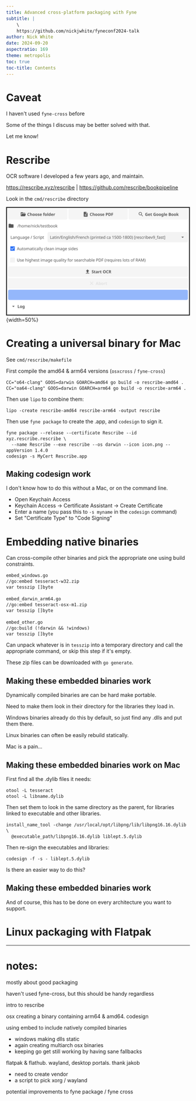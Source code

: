 ```yaml
---
title: Advanced cross-platform packaging with Fyne
subtitle: |
    \
    https://github.com/nickjwhite/fyneconf2024-talk
author: Nick White
date: 2024-09-20
aspectratio: 169
theme: metropolis
toc: true
toc-title: Contents
---
```


# Caveat

I haven't used `fyne-cross` before

Some of the things I discuss may be better solved with that.

Let me know!

# Rescribe

OCR software I developed a few years ago, and maintain.

https://rescribe.xyz/rescribe | https://github.com/rescribe/bookpipeline

Look in the `cmd/rescribe` directory

![Screenshot](screenshot.png){width=50%}

# Creating a universal binary for Mac

See `cmd/rescribe/makefile`

First compile the amd64 & arm64 versions (`osxcross` / `fyne-cross`)

	CC="o64-clang" GOOS=darwin GOARCH=amd64 go build -o rescribe-amd64 .
	CC="oa64-clang" GOOS=darwin GOARCH=arm64 go build -o rescribe-arm64 .

Then use `lipo` to combine them:

	lipo -create rescribe-amd64 rescribe-arm64 -output rescribe

Then use `fyne package` to create the .app, and `codesign` to sign it.

	fyne package --release --certificate Rescribe --id xyz.rescribe.rescribe \
	  --name Rescribe --exe rescribe --os darwin --icon icon.png --appVersion 1.4.0
	codesign -s MyCert Rescribe.app

## Making codesign work

I don't know how to do this without a Mac, or on the command line.

- Open Keychain Access
- Keychain Access -> Certificate Assistant -> Create Certificate
- Enter a name (you pass this to `-s myname` in the `codesign` command)
- Set "Certificate Type" to "Code Signing"

# Embedding native binaries

Can cross-compile other binaries and pick the appropriate one using build constraints.

	embed_windows.go
	//go:embed tesseract-w32.zip
	var tesszip []byte

	embed_darwin_arm64.go
	//go:embed tesseract-osx-m1.zip
	var tesszip []byte

	embed_other.go
	//go:build (!darwin && !windows)
	var tesszip []byte

Can unpack whatever is in `tesszip` into a temporary directory and call the appropriate command, or skip this step if it's empty.

These zip files can be downloaded with `go generate`.

## Making these embedded binaries work

Dynamically compiled binaries are can be hard make portable.

Need to make them look in their directory for the libraries they load in.

Windows binaries already do this by default, so just find any .dlls and put them there.

Linux binaries can often be easily rebuild statically.

Mac is a pain...

## Making these embedded binaries work on Mac

First find all the .dylib files it needs:

	otool -L tesseract
	otool -L libname.dylib

Then set them to look in the same directory as the parent, for libraries linked to executable and other libraries.

	install_name_tool -change /usr/local/opt/libpng/lib/libpng16.16.dylib \
	  @executable_path/libpng16.16.dylib liblept.5.dylib

Then re-sign the executables and libraries:

	codesign -f -s - liblept.5.dylib

Is there an easier way to do this?

## Making these embedded binaries work

And of course, this has to be done on every architecture you want to support.

# Linux packaging with Flatpak

-------

# notes:

mostly about good packaging

haven't used fyne-cross, but this should be handy regardless

intro to rescribe

osx creating a binary containing arm64 & amd64. codesign

using embed to include natively compiled binaries
- windows making dlls static
- again creating multiarch osx binaries
- keeping go get still working by having sane fallbacks

flatpak & flathub. wayland, desktop portals. thank jakob
- need to create vendor
- a script to pick xorg / wayland

potential improvements to fyne package / fyne cross

